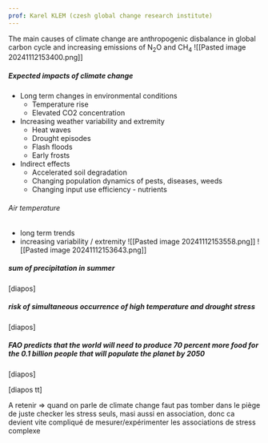 ```yaml
---
prof: Karel KLEM (czesh global change research institute)
---
```

The main causes of climate change are anthropogenic disbalance in global carbon cycle and increasing emissions of N<sub>2</sub>O and CH<sub>4</sub>
![[Pasted image 20241112153400.png]]


##### Expected impacts of climate change

- Long term changes in environmental conditions
	- Temperature rise
	- Elevated CO2 concentration
- Increasing weather variability and extremity
	- Heat waves
	- Drought episodes
	- Flash floods
	- Early frosts
- Indirect effects
	- Accelerated soil degradation
	- Changing population dynamics of pests, diseases, weeds
	- Changing input use efficiency - nutrients

###### Air temperature
- long term trends
- increasing variability / extremity
![[Pasted image 20241112153558.png]]
![[Pasted image 20241112153643.png]]
##### sum of precipitation in summer 
[diapos]

##### risk of simultaneous occurrence of high temperature and drought stress
[diapos]

##### FAO predicts that the world will need to produce 70 percent more food for the 0.1 billion people that will populate the planet by 2050
[diapos]



[diapos tt]


A retenir => quand on parle de climate change faut pas tomber dans le piège de juste checker les stress seuls, masi aussi en association, donc ca devient vite compliqué de mesurer/expérimenter les associations de stress complexe